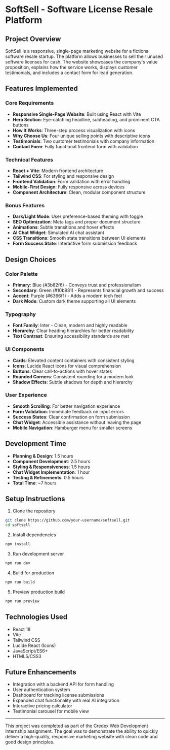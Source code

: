 # SoftSell - Software License Resale Platform

## Project Overview
SoftSell is a responsive, single-page marketing website for a fictional software resale startup. The platform allows businesses to sell their unused software licenses for cash. The website showcases the company's value proposition, explains how the service works, displays customer testimonials, and includes a contact form for lead generation.

## Features Implemented

### Core Requirements
- **Responsive Single-Page Website**: Built using React with Vite
- **Hero Section**: Eye-catching headline, subheading, and prominent CTA buttons
- **How It Works**: Three-step process visualization with icons
- **Why Choose Us**: Four unique selling points with descriptive icons
- **Testimonials**: Two customer testimonials with company information
- **Contact Form**: Fully functional frontend form with validation

### Technical Features
- **React + Vite**: Modern frontend architecture
- **Tailwind CSS**: For styling and responsive design
- **Frontend Validation**: Form validation with error handling
- **Mobile-First Design**: Fully responsive across devices
- **Component Architecture**: Clean, modular component structure

### Bonus Features
- **Dark/Light Mode**: User preference-based theming with toggle
- **SEO Optimization**: Meta tags and proper document structure
- **Animations**: Subtle transitions and hover effects
- **AI Chat Widget**: Simulated AI chat assistant
- **CSS Transitions**: Smooth state transitions between UI elements
- **Form Success State**: Interactive form submission feedback

## Design Choices

### Color Palette
- **Primary**: Blue (#3b82f6) - Conveys trust and professionalism
- **Secondary**: Green (#10b981) - Represents financial growth and success
- **Accent**: Purple (#6366f1) - Adds a modern tech feel
- **Dark Mode**: Custom dark theme supporting all UI elements

### Typography
- **Font Family**: Inter - Clean, modern and highly readable
- **Hierarchy**: Clear heading hierarchies for better readability
- **Text Contrast**: Ensuring accessibility standards are met

### UI Components
- **Cards**: Elevated content containers with consistent styling
- **Icons**: Lucide React icons for visual comprehension
- **Buttons**: Clear call-to-actions with hover states
- **Rounded Corners**: Consistent rounding for a modern look
- **Shadow Effects**: Subtle shadows for depth and hierarchy

### User Experience
- **Smooth Scrolling**: For better navigation experience
- **Form Validation**: Immediate feedback on input errors
- **Success States**: Clear confirmation on form submission
- **Chat Widget**: Accessible assistance without leaving the page
- **Mobile Navigation**: Hamburger menu for smaller screens

## Development Time
- **Planning & Design**: 1.5 hours
- **Component Development**: 2.5 hours
- **Styling & Responsiveness**: 1.5 hours
- **Chat Widget Implementation**: 1 hour
- **Testing & Refinements**: 0.5 hours
- **Total Time**: ~7 hours

## Setup Instructions

1. Clone the repository
```bash
git clone https://github.com/your-username/softsell.git
cd softsell
```

2. Install dependencies
```bash
npm install
```

3. Run development server
```bash
npm run dev
```

4. Build for production
```bash
npm run build
```

5. Preview production build
```bash
npm run preview
```

## Technologies Used
- React 18
- Vite
- Tailwind CSS
- Lucide React (Icons)
- JavaScript/ES6+
- HTML5/CSS3

## Future Enhancements
- Integration with a backend API for form handling
- User authentication system
- Dashboard for tracking license submissions
- Expanded chat functionality with real AI integration
- Interactive pricing calculator
- Testimonial carousel for mobile view

---

This project was completed as part of the Credex Web Development Internship assignment. The goal was to demonstrate the ability to quickly deliver a high-quality, responsive marketing website with clean code and good design principles.